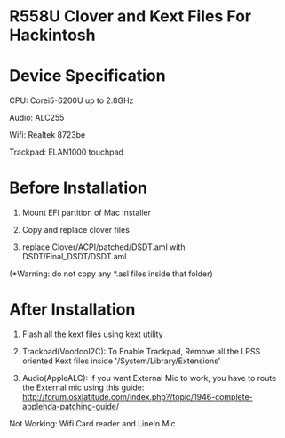 # R558U Clover and  Kext Files For Hackintosh

# Device Specification
  
  CPU:      Corei5-6200U up to 2.8GHz
  
  Audio:    ALC255
  
  Wifi:     Realtek 8723be
  
  Trackpad: ELAN1000 touchpad

# Before Installation

1) Mount EFI partition of Mac Installer

2) Copy and replace clover files

3) replace Clover/ACPI/patched/DSDT.aml with DSDT/Final_DSDT/DSDT.aml

(*Warning: do not copy any *.asl files inside that folder)

# After Installation

1)  Flash all the kext files using kext utility
  
2)  Trackpad(VoodooI2C):  To Enable Trackpad, Remove all the LPSS oriented Kext files inside '/System/Library/Extensions'

3)  Audio(AppleALC):       If you want External Mic to work, you have to route the External mic using this guide:  http://forum.osxlatitude.com/index.php?/topic/1946-complete-applehda-patching-guide/
   
   Not Working:
             Wifi
             Card reader and
             LineIn Mic
